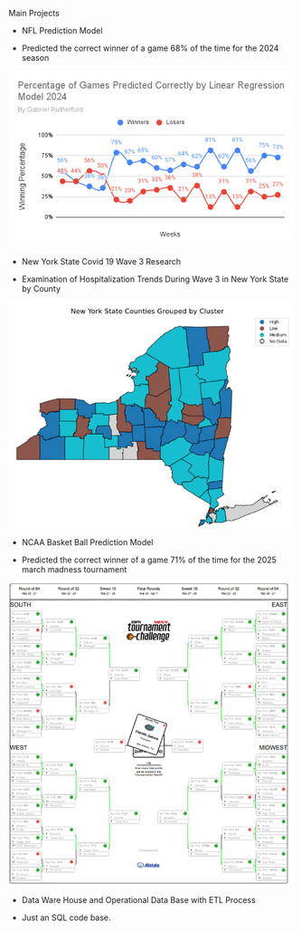 Main Projects

- NFL Prediction Model

 - Predicted the correct winner of a game 68% of the time for the 2024 season

 ![PNG1](NFL_Model_Version_5/Images/PNG1.png)

- New York State Covid 19 Wave 3 Research

 - Examination of Hospitalization Trends During Wave 3 in New York State by County

 ![PNG2](Covid_19_Project/Images/PNG4.png)

- NCAA Basket Ball Prediction Model

 - Predicted the correct winner of a game 71% of the time for the 2025 march madness tournament

 ![PNG3](NCAA_2025_Model/Images/PNG6.png)

- Data Ware House and Operational Data Base with ETL Process

 - Just an SQL code base.